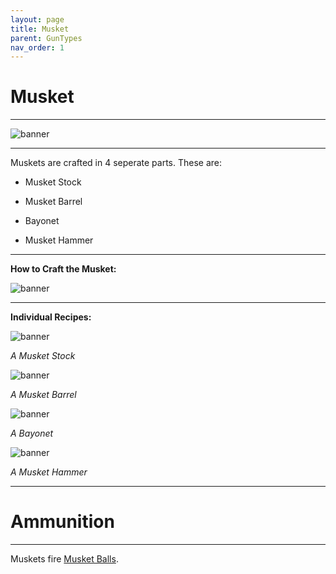 ```yaml
---
layout: page
title: Musket
parent: GunTypes
nav_order: 1
---
```


# **Musket** #

---

![banner](placeholder)

---

Muskets are crafted in 4 seperate parts. These are:

 - Musket Stock

 - Musket Barrel

 - Bayonet

 - Musket Hammer

---

**How to Craft the Musket:**

![banner](https://cdn.discordapp.com/attachments/1107121933797031958/1148439937306329200/image.png)

---

**Individual Recipes:**

![banner](https://cdn.discordapp.com/attachments/1107121933797031958/1148369884883984404/image.png)

*A Musket Stock*

![banner](https://cdn.discordapp.com/attachments/1107121933797031958/1148369985681498202/image.png)

*A Musket Barrel*

![banner](https://cdn.discordapp.com/attachments/1107121933797031958/1148370118297014272/image.png)

*A Bayonet*

![banner](https://cdn.discordapp.com/attachments/1107121933797031958/1148370485361520791/image.png)

*A Musket Hammer*

---

# Ammunition #

---

Muskets fire [Musket Balls](placeholder).
